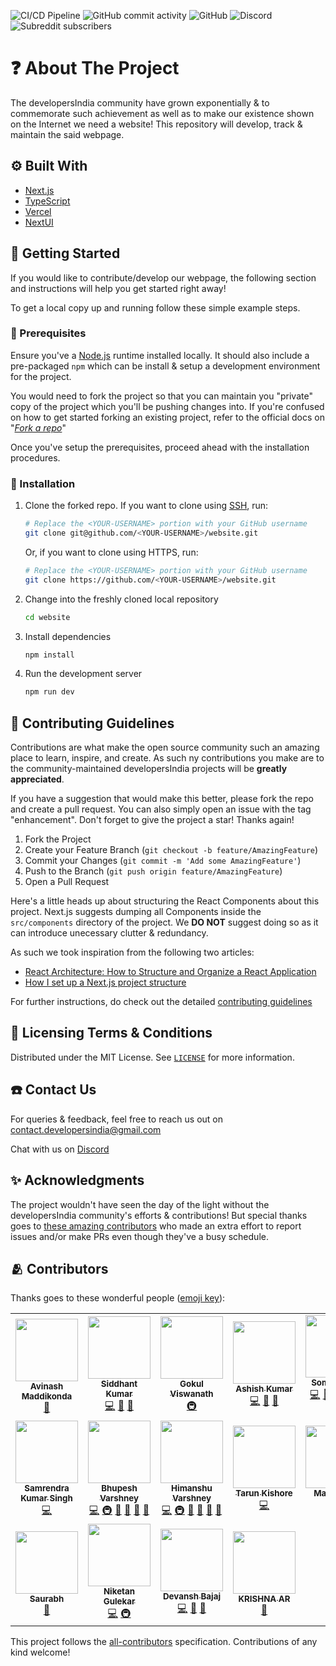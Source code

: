 <!-- prettier-ignore-start -->
<!-- markdownlint-disable -->
![CI/CD Pipeline](https://img.shields.io/netlify/97531079-869c-4c16-8fe9-06a8e2cb14a0?color=%2300C7B7&label=Netlify&logo=Netlify&style=flat-square) ![GitHub commit activity](https://img.shields.io/github/commit-activity/w/developersIndia/website?color=%237f7f7f&label=Commit%20Activity&logo=GitHub) ![GitHub](https://img.shields.io/github/license/developersIndia/website?color=%23848484&label=License&logo=GitHub) ![Discord](https://img.shields.io/discord/669880381649977354?color=%237289da&label=Discord&logo=Discord) ![Subreddit subscribers](https://img.shields.io/reddit/subreddit-subscribers/developersIndia?style=social)
<!-- markdownlint-restore -->
<!-- prettier-ignore-end -->

<!-- Add project logo which should be centered well -->

# ❓ About The Project

<!--
Add a screencast (preferably in GIF format) to showcase the webpage & for obvious SEO reasons
-->

The developersIndia community have grown exponentially & to commemorate such
achievement as well as to make our existence shown on the Internet we need a
website! This repository will develop, track & maintain the said webpage.

## ⚙️ Built With

<!--
Add more entries of the tech stack as the project grows & developers over time -->

- [Next.js](https://nextjs.org/)
- [TypeScript](https://www.typescriptlang.org)
- [Vercel](https://vercel.com)
- [NextUI](https://nextui.org)

## 🏃 Getting Started

If you would like to contribute/develop our webpage, the following section and
instructions will help you get started right away!

To get a local copy up and running follow these simple example steps.

### 📖 Prerequisites

Ensure you've a [Node.js](https://nodejs.org) runtime installed locally. It
should also include a pre-packaged `npm` which can be install & setup a
development environment for the project.

You would need to fork the project so that you can maintain you "private" copy
of the project which you'll be pushing changes into. If you're confused on how
to get started forking an existing project, refer to the official docs on
"[_Fork a repo_](https://docs.github.com/en/get-started/quickstart/fork-a-repo)"

Once you've setup the prerequisites, proceed ahead with the installation
procedures.

### 🧰 Installation

1. Clone the forked repo. If you want to clone using
   [SSH](https://docs.github.com/en/authentication/connecting-to-github-with-ssh),
   run:

   ```sh
   # Replace the <YOUR-USERNAME> portion with your GitHub username
   git clone git@github.com/<YOUR-USERNAME>/website.git
   ```

   Or, if you want to clone using HTTPS, run:

   ```sh
   # Replace the <YOUR-USERNAME> portion with your GitHub username
   git clone https://github.com/<YOUR-USERNAME>/website.git
   ```

2. Change into the freshly cloned local repository

   ```sh
   cd website
   ```

3. Install dependencies

   ```sh
   npm install
   ```

4. Run the development server

   ```sh
   npm run dev
   ```

   <!-- Insert a "roadmap" section over here once it's developed -->

## 🚧 Contributing Guidelines

Contributions are what make the open source community such an amazing place to
learn, inspire, and create. As such ny contributions you make are to the
community-maintained developersIndia projects will be **greatly appreciated**.

If you have a suggestion that would make this better, please fork the repo and
create a pull request. You can also simply open an issue with the tag
"enhancement". Don't forget to give the project a star! Thanks again!

1. Fork the Project
2. Create your Feature Branch (`git checkout -b feature/AmazingFeature`)
3. Commit your Changes (`git commit -m 'Add some AmazingFeature'`)
4. Push to the Branch (`git push origin feature/AmazingFeature`)
5. Open a Pull Request

Here's a little heads up about structuring the React Components about this
project. Next.js suggests dumping all Components inside the `src/components`
directory of the project. We **DO NOT** suggest doing so as it can introduce
unecessary clutter & redundancy.

As such we took inspiration from the following two articles:

- [React Architecture: How to Structure and Organize a React Application](https://www.taniarascia.com/react-architecture-directory-structure/)
- [How I set up a Next.js project structure](https://flaviocopes.com/nextjs-project-structure/)

For further instructions, do check out the detailed
[contributing guidelines](./.github/CONTRIBUTING.md)

## 📄 Licensing Terms & Conditions

Distributed under the MIT License. See [`LICENSE`](./LICENSE) for more
information.

## ☎️ Contact Us

<!-- Add Twitter and/or the LinkedIn page when they're prepared -->

For queries & feedback, feel free to reach us out on
[contact.developersindia@gmail.com](mailto:contact.developersindia@gmail.com)

Chat with us on [Discord](https://discord.gg/RjEZk8XSKd)

## ✨ Acknowledgments

The project wouldn't have seen the day of the light without the developersIndia
community's efforts & contributions! But special thanks goes to
[these amazing contributors](https://github.com/developersIndia/developersIndia.in/graphs/contributors)
who made an extra effort to report issues and/or make PRs even though they've a
busy schedule.

## 🫂 Contributors

Thanks goes to these wonderful people
([emoji key](https://allcontributors.org/docs/en/emoji-key)):

<!-- ALL-CONTRIBUTORS-LIST:START - Do not remove or modify this section -->
<!-- prettier-ignore-start -->
<!-- markdownlint-disable -->
<table>
  <tr>
    <td align="center"><a href="https://github.com/SFM61319"><img src="https://avatars.githubusercontent.com/u/45308169?s=100" width="100px;" alt=""/><br /><sub><b>Avinash Maddikonda</b></sub></a><br /><a href="https://github.com/developersIndia/website/commits?author=SFM61319" title="Documentation">📖</a></td>
    <td align="center"><a href="https://siddhantcodes.netlify.app/"><img src="https://avatars.githubusercontent.com/u/36407043?v=4?s=100" width="100px;" alt=""/><br /><sub><b>Siddhant Kumar</b></sub></a><br /><a href="https://github.com/developersIndia/website/commits?author=siddhantk232" title="Code">💻</a> <a href="https://github.com/developersIndia/website/pulls?q=is%3Apr+reviewed-by%3Asiddhantk232" title="Reviewed Pull Requests">👀</a> <a href="https://github.com/developersIndia/website/commits?author=siddhantk232" title="Documentation">📖</a></td>
    <td align="center"><a href="https://gokulv.netlify.app/"><img src="https://avatars.githubusercontent.com/u/46419552?v=4?s=100" width="100px;" alt=""/><br /><sub><b>Gokul Viswanath</b></sub></a><br /><a href="#infra-1Gokul" title="Infrastructure (Hosting, Build-Tools, etc)">🚇</a></td>
    <td align="center"><a href="http://www.megabyt.dev"><img src="https://avatars.githubusercontent.com/u/17390257?v=4?s=100" width="100px;" alt=""/><br /><sub><b>Ashish Kumar</b></sub></a><br /><a href="https://github.com/developersIndia/website/commits?author=afkcodes" title="Code">💻</a> <a href="#ideas-afkcodes" title="Ideas, Planning, & Feedback">🤔</a> <a href="https://github.com/developersIndia/website/pulls?q=is%3Apr+reviewed-by%3Aafkcodes" title="Reviewed Pull Requests">👀</a></td>
    <td align="center"><a href="https://jarmos.netlify.app/"><img src="https://avatars.githubusercontent.com/u/31373860?v=4?s=100" width="100px;" alt=""/><br /><sub><b>Somraj Saha</b></sub></a><br /><a href="https://github.com/developersIndia/website/commits?author=Jarmos-san" title="Code">💻</a> <a href="#ideas-Jarmos-san" title="Ideas, Planning, & Feedback">🤔</a> <a href="#maintenance-Jarmos-san" title="Maintenance">🚧</a> <a href="#mentoring-Jarmos-san" title="Mentoring">🧑‍🏫</a> <a href="https://github.com/developersIndia/website/pulls?q=is%3Apr+reviewed-by%3AJarmos-san" title="Reviewed Pull Requests">👀</a> <a href="#projectManagement-Jarmos-san" title="Project Management">📆</a></td>
    <td align="center"><a href="http://omkarkulkarni.vercel.app"><img src="https://avatars.githubusercontent.com/u/45557594?v=4?s=100" width="100px;" alt=""/><br /><sub><b>Omkar Kulkarni</b></sub></a><br /><a href="#content-OmkarK45" title="Content">🖋</a> <a href="#design-OmkarK45" title="Design">🎨</a></td>
    <td align="center"><a href="https://sushilburagute.github.io"><img src="https://avatars.githubusercontent.com/u/50674860?v=4?s=100" width="100px;" alt=""/><br /><sub><b>Sushil Buragute</b></sub></a><br /><a href="#content-sushilburagute" title="Content">🖋</a> <a href="#design-sushilburagute" title="Design">🎨</a></td>
  </tr>
  <tr>
    <td align="center"><a href="https://github.com/SamrendraS"><img src="https://avatars.githubusercontent.com/u/43675000?v=4?s=100" width="100px;" alt=""/><br /><sub><b>Samrendra Kumar Singh</b></sub></a><br /><a href="https://github.com/developersIndia/website/commits?author=SamrendraS" title="Code">💻</a></td>
    <td align="center"><a href="https://bhupesh.me"><img src="https://avatars.githubusercontent.com/u/34342551?v=4?s=100" width="100px;" alt=""/><br /><sub><b>Bhupesh Varshney</b></sub></a><br /><a href="https://github.com/developersIndia/website/commits?author=Bhupesh-V" title="Code">💻</a> <a href="#infra-Bhupesh-V" title="Infrastructure (Hosting, Build-Tools, etc)">🚇</a> <a href="https://github.com/developersIndia/website/commits?author=Bhupesh-V" title="Documentation">📖</a> <a href="#tool-Bhupesh-V" title="Tools">🔧</a> <a href="#ideas-Bhupesh-V" title="Ideas, Planning, & Feedback">🤔</a> <a href="https://github.com/developersIndia/website/pulls?q=is%3Apr+reviewed-by%3ABhupesh-V" title="Reviewed Pull Requests">👀</a></td>
    <td align="center"><a href="http://himanshuvarshney.now.sh"><img src="https://avatars.githubusercontent.com/u/45286342?v=4?s=100" width="100px;" alt=""/><br /><sub><b>Himanshu Varshney</b></sub></a><br /><a href="https://github.com/developersIndia/website/commits?author=varshney-himanshu" title="Code">💻</a> <a href="#infra-varshney-himanshu" title="Infrastructure (Hosting, Build-Tools, etc)">🚇</a> <a href="https://github.com/developersIndia/website/commits?author=varshney-himanshu" title="Documentation">📖</a> <a href="#tool-varshney-himanshu" title="Tools">🔧</a> <a href="#ideas-varshney-himanshu" title="Ideas, Planning, & Feedback">🤔</a> <a href="https://github.com/developersIndia/website/pulls?q=is%3Apr+reviewed-by%3Avarshney-himanshu" title="Reviewed Pull Requests">👀</a></td>
    <td align="center"><a href="https://github.com/tarunkishore2303"><img src="https://avatars.githubusercontent.com/u/53224551?v=4?s=100" width="100px;" alt=""/><br /><sub><b>Tarun Kishore</b></sub></a><br /><a href="https://github.com/developersIndia/website/commits?author=tarunkishore2303" title="Code">💻</a></td>
    <td align="center"><a href="https://tailwind-nextjs-portfolio.vercel.app/"><img src="https://avatars.githubusercontent.com/u/18483618?v=4?s=100" width="100px;" alt=""/><br /><sub><b>Manav-SM</b></sub></a><br /><a href="https://github.com/developersIndia/website/commits?author=Manav-SM" title="Code">💻</a></td>
    <td align="center"><a href="https://pushpendersaini.com"><img src="https://avatars.githubusercontent.com/u/54404738?v=4?s=100" width="100px;" alt=""/><br /><sub><b>Pushpender Saini</b></sub></a><br /><a href="https://github.com/developersIndia/website/commits?author=PushpenderSaini0" title="Code">💻</a> <a href="#tool-PushpenderSaini0" title="Tools">🔧</a> <a href="https://github.com/developersIndia/website/pulls?q=is%3Apr+reviewed-by%3APushpenderSaini0" title="Reviewed Pull Requests">👀</a></td>
    <td align="center"><a href="https://github.com/vigneshwar221B"><img src="https://avatars.githubusercontent.com/u/40354785?v=4?s=100" width="100px;" alt=""/><br /><sub><b>vigneshwar</b></sub></a><br /><a href="https://github.com/developersIndia/website/commits?author=vigneshwar221B" title="Code">💻</a></td>
  </tr>
  <tr>
    <td align="center"><a href="https://github.com/gogeta95"><img src="https://avatars.githubusercontent.com/u/8329096?v=4?s=100" width="100px;" alt=""/><br /><sub><b>Saurabh</b></sub></a><br /><a href="https://github.com/developersIndia/website/commits?author=gogeta95" title="Documentation">📖</a></td>
    <td align="center"><a href="https://nikketan.xyz"><img src="https://avatars.githubusercontent.com/u/22788998?v=4?s=100" width="100px;" alt=""/><br /><sub><b>Niketan Gulekar</b></sub></a><br /><a href="https://github.com/developersIndia/website/commits?author=NiketanG" title="Code">💻</a> <a href="#infra-NiketanG" title="Infrastructure (Hosting, Build-Tools, etc)">🚇</a></td>
    <td align="center"><a href="https://devanshbajaj.dev/"><img src="https://avatars.githubusercontent.com/u/25902200?v=4?s=100" width="100px;" alt=""/><br /><sub><b>Devansh Bajaj</b></sub></a><br /><a href="https://github.com/developersIndia/website/commits?author=DevanshBajaj" title="Code">💻</a> <a href="#design-DevanshBajaj" title="Design">🎨</a> <a href="#ideas-DevanshBajaj" title="Ideas, Planning, & Feedback">🤔</a></td>
    <td align="center"><a href="https://www.linkedin.com/in/krishnaar21/"><img src="https://avatars.githubusercontent.com/u/22657500?v=4?s=100" width="100px;" alt=""/><br /><sub><b>KRISHNA AR</b></sub></a><br /><a href="#design-krishnaar21" title="Design">🎨</a></td>
  </tr>
</table>

<!-- markdownlint-restore -->
<!-- prettier-ignore-end -->

<!-- ALL-CONTRIBUTORS-LIST:END -->

This project follows the
[all-contributors](https://github.com/all-contributors/all-contributors)
specification. Contributions of any kind welcome!
